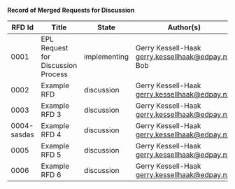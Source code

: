 **Record of Merged Requests for Discussion**

| **RFD Id** | **Title** | **State** | **Author(s)** |
|------------|-----------|-----------|------------------------|
|0001|EPL Request for Discussion Process|implementing|Gerry Kessell-Haak <gerry.kessellhaak@edpay.nz>, Bob|
|0002|Example RFD|discussion|Gerry Kessell-Haak <gerry.kessellhaak@edpay.nz>|
|0003|Example RFD 3|discussion|Gerry Kessell-Haak <gerry.kessellhaak@edpay.nz>|
|0004-sasdas|Example RFD 4|discussion|Gerry Kessell-Haak <gerry.kessellhaak@edpay.nz>|
|0005|Example RFD 5|discussion|Gerry Kessell-Haak <gerry.kessellhaak@edpay.nz>|
|0006|Example RFD 6|discussion|Gerry Kessell-Haak <gerry.kessellhaak@edpay.nz>|
